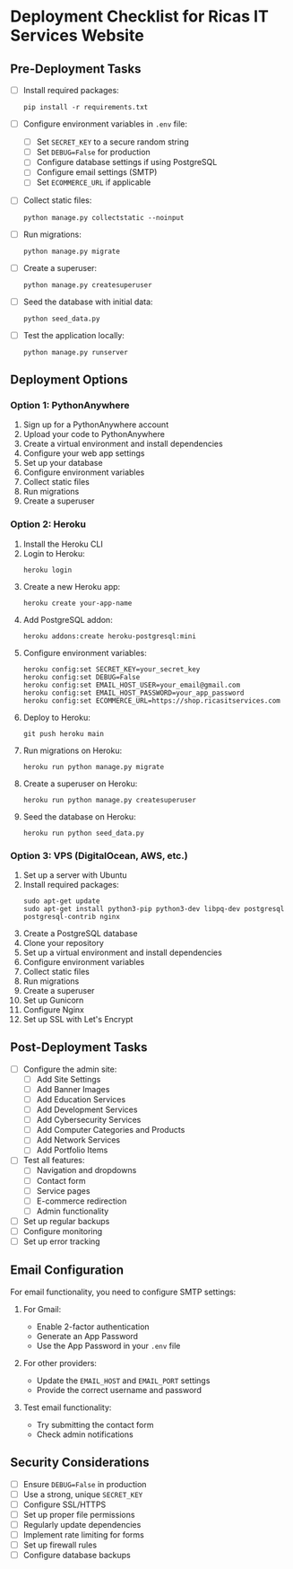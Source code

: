 # Deployment Checklist for Ricas IT Services Website

## Pre-Deployment Tasks

- [ ] Install required packages:
  ```
  pip install -r requirements.txt
  ```

- [ ] Configure environment variables in `.env` file:
  - [ ] Set `SECRET_KEY` to a secure random string
  - [ ] Set `DEBUG=False` for production
  - [ ] Configure database settings if using PostgreSQL
  - [ ] Configure email settings (SMTP)
  - [ ] Set `ECOMMERCE_URL` if applicable

- [ ] Collect static files:
  ```
  python manage.py collectstatic --noinput
  ```

- [ ] Run migrations:
  ```
  python manage.py migrate
  ```

- [ ] Create a superuser:
  ```
  python manage.py createsuperuser
  ```

- [ ] Seed the database with initial data:
  ```
  python seed_data.py
  ```

- [ ] Test the application locally:
  ```
  python manage.py runserver
  ```

## Deployment Options

### Option 1: PythonAnywhere

1. Sign up for a PythonAnywhere account
2. Upload your code to PythonAnywhere
3. Create a virtual environment and install dependencies
4. Configure your web app settings
5. Set up your database
6. Configure environment variables
7. Collect static files
8. Run migrations
9. Create a superuser

### Option 2: Heroku

1. Install the Heroku CLI
2. Login to Heroku:
   ```
   heroku login
   ```
3. Create a new Heroku app:
   ```
   heroku create your-app-name
   ```
4. Add PostgreSQL addon:
   ```
   heroku addons:create heroku-postgresql:mini
   ```
5. Configure environment variables:
   ```
   heroku config:set SECRET_KEY=your_secret_key
   heroku config:set DEBUG=False
   heroku config:set EMAIL_HOST_USER=your_email@gmail.com
   heroku config:set EMAIL_HOST_PASSWORD=your_app_password
   heroku config:set ECOMMERCE_URL=https://shop.ricasitservices.com
   ```
6. Deploy to Heroku:
   ```
   git push heroku main
   ```
7. Run migrations on Heroku:
   ```
   heroku run python manage.py migrate
   ```
8. Create a superuser on Heroku:
   ```
   heroku run python manage.py createsuperuser
   ```
9. Seed the database on Heroku:
   ```
   heroku run python seed_data.py
   ```

### Option 3: VPS (DigitalOcean, AWS, etc.)

1. Set up a server with Ubuntu
2. Install required packages:
   ```
   sudo apt-get update
   sudo apt-get install python3-pip python3-dev libpq-dev postgresql postgresql-contrib nginx
   ```
3. Create a PostgreSQL database
4. Clone your repository
5. Set up a virtual environment and install dependencies
6. Configure environment variables
7. Collect static files
8. Run migrations
9. Create a superuser
10. Set up Gunicorn
11. Configure Nginx
12. Set up SSL with Let's Encrypt

## Post-Deployment Tasks

- [ ] Configure the admin site:
  - [ ] Add Site Settings
  - [ ] Add Banner Images
  - [ ] Add Education Services
  - [ ] Add Development Services
  - [ ] Add Cybersecurity Services
  - [ ] Add Computer Categories and Products
  - [ ] Add Network Services
  - [ ] Add Portfolio Items

- [ ] Test all features:
  - [ ] Navigation and dropdowns
  - [ ] Contact form
  - [ ] Service pages
  - [ ] E-commerce redirection
  - [ ] Admin functionality

- [ ] Set up regular backups
- [ ] Configure monitoring
- [ ] Set up error tracking

## Email Configuration

For email functionality, you need to configure SMTP settings:

1. For Gmail:
   - Enable 2-factor authentication
   - Generate an App Password
   - Use the App Password in your `.env` file

2. For other providers:
   - Update the `EMAIL_HOST` and `EMAIL_PORT` settings
   - Provide the correct username and password

3. Test email functionality:
   - Try submitting the contact form
   - Check admin notifications

## Security Considerations

- [ ] Ensure `DEBUG=False` in production
- [ ] Use a strong, unique `SECRET_KEY`
- [ ] Configure SSL/HTTPS
- [ ] Set up proper file permissions
- [ ] Regularly update dependencies
- [ ] Implement rate limiting for forms
- [ ] Set up firewall rules
- [ ] Configure database backups
